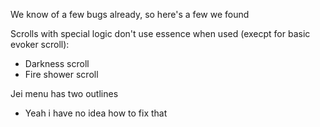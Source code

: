 We know of a few bugs already, so here's a few we found

Scrolls with special logic don't use essence when used (execpt for basic evoker scroll):
- Darkness scroll
- Fire shower scroll

Jei menu has two outlines
- Yeah i have no idea how to fix that
